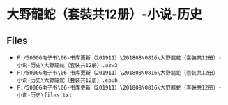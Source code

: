 # 大野龍蛇（套裝共12册）-小说-历史

## Files

- `F:/5000G电子书\06-书库更新（201911）\201808\0816\大野龍蛇（套裝共12册）-小说-历史\大野龍蛇（套裝共12册）.azw3`
- `F:/5000G电子书\06-书库更新（201911）\201808\0816\大野龍蛇（套裝共12册）-小说-历史\大野龍蛇（套裝共12册）.epub`
- `F:/5000G电子书\06-书库更新（201911）\201808\0816\大野龍蛇（套裝共12册）-小说-历史\files.txt`
